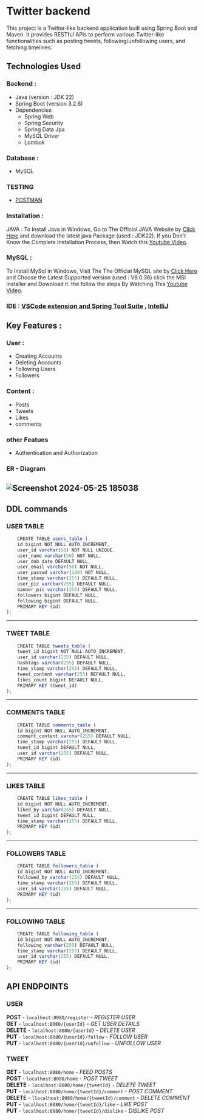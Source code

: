 # Twitter backend
This project is a Twitter-like backend application built using Spring Boot and Maven. It provides RESTful APIs to perform various Twitter-like functionalities such as posting tweets, following/unfollowing users, and fetching timelines.
## Technologies Used
### Backend :
* Java (version : JDK 22)
* Spring Boot (version 3.2.6)
* Dependencies
    * Spring Web
    * Spring Security
    * Spring Data Jpa
    * MySQL Driver
    * Lombok
### Database :
- MySQL
### TESTING 
- [POSTMAN](https://www.postman.com/downloads/)
### Installation :
JAVA :
To Install Java in Windows, Go to The Official JAVA Website by [Click Here](https://www.java.com/en/download) and download the latest java Package (used : JDK22). If you Don't Know the Complete Installation Process, then Watch this [Youtube Video](https://youtu.be/jPwrWjEwtrw?si=ubPgTNFYeCaHAK-X).

### MySQL :
To Install MySql in Windows, Visit The The Official MySQL site by [Click Here](https://dev.mysql.com/downloads/installer/) and Choose the Latest Supported version (used : V8.0.36) click the MSI installer and Download it. the follow the steps By Watching This [Youtube Video](https://youtu.be/uj4OYk5nKCg?si=FhETuZG7weRMPlYU).

### IDE : [VSCode extension and Spring Tool Suite](https://spring.io/tools) , [IntelliJ](https://www.jetbrains.com/idea/download/?section=windows)

## Key Features :
### User :
- Creating Accounts
- Deleting Accounts
- Following Users
- Followers
### Content :
- Posts
- Tweets
- Likes
- comments
### other Featues
- Authentication and Authorization
### ER - Diagram
![Screenshot 2024-05-25 185038](https://github.com/vishwaravi/Twitter/assets/128621045/7761b25d-b81e-4598-8931-df833c1862be)
---
## DDL commands
### USER TABLE
```javascript
    CREATE TABLE users_table (
    id bigint NOT NULL AUTO_INCREMENT,
    user_id varchar(50) NOT NULL UNIQUE,
    user_name varchar(50) NOT NULL,
    user_dob date DEFAULT NULL,
    user_email varchar(50) NOT NULL,
    user_passwd varchar(100) NOT NULL,
    time_stamp varchar(255) DEFAULT NULL,
    user_pic varchar(255) DEFAULT NULL,
    banner_pic varchar(255) DEFAULT NULL,
    followers bigint DEFAULT NULL,
    following bigint DEFAULT NULL,
    PRIMARY KEY (id)
);
```
---
### TWEET TABLE
```javascript
    CREATE TABLE tweets_table (
    tweet_id bigint NOT NULL AUTO_INCREMENT,
    user_id varchar(255) DEFAULT NULL,
    hashtags varchar(255) DEFAULT NULL,
    time_stamp varchar(255) DEFAULT NULL,
    tweet_content varchar(255) DEFAULT NULL,
    likes_count bigint DEFAULT NULL,
    PRIMARY KEY (tweet_id)
);
```
---
### COMMENTS TABLE
```javascript
    CREATE TABLE comments_table (
    id bigint NOT NULL AUTO_INCREMENT,
    comment_content varchar(255) DEFAULT NULL,
    time_stamp varchar(255) DEFAULT NULL,
    tweet_id bigint DEFAULT NULL,
    user_id varchar(255) DEFAULT NULL,
    PRIMARY KEY (id)
);
```
---
### LIKES TABLE
```javascript
    CREATE TABLE likes_table (
    id bigint NOT NULL AUTO_INCREMENT,
    liked_by varchar(255) DEFAULT NULL,
    tweet_id bigint DEFAULT NULL,
    time_stamp varchar(255) DEFAULT NULL,
    PRIMARY KEY (id)
);
```
---
### FOLLOWERS TABLE
```javascript
    CREATE TABLE followers_table (
    id bigint NOT NULL AUTO_INCREMENT,
    followed_by varchar(255) DEFAULT NULL,
    time_stamp varchar(255) DEFAULT NULL,
    user_id varchar(255) DEFAULT NULL,
    PRIMARY KEY (id)
);
```
---
### FOLLOWING TABLE
```javascript
    CREATE TABLE following_table (
    id bigint NOT NULL AUTO_INCREMENT,
    following varchar(255) DEFAULT NULL,
    time_stamp varchar(255) DEFAULT NULL,
    user_id varchar(255) DEFAULT NULL,
    PRIMARY KEY (id)
);
```

## API ENDPOINTS
### USER
**POST** - `localhost:8080/register` - *REGISTER USER* <br>
**GET** - `localhost:8080/{userId}` - *GET USER DETAILS*<br>
**DELETE** - `localhost:8080/{userId}` - *DELETE USER* <br>
**PUT** - `localhost:8080/{userId}/follow` - *FOLLOW USER*<br>
**PUT** - `localhost:8080/{userId}/unfollow` - *UNFOLLOW USER*<br>

### TWEET 
**GET** - `localhost:8080/home` - *FEED POSTS* <br>
**POST** - `localhost:8080/home` - *POST TWEET* <br>
**DELETE** - `localhost:8080/home/{tweetId}` - *DELETE TWEET* <br>
**PUT** - `localhost:8080/home/{tweetId}/comment` - *POST COMMENT* <br>
**DELETE** - `llocalhost:8080/home/{tweetId}/comment` - *DELETE COMMENT* <br>
**PUT** - `localhost:8080/home/{tweetId}/like` - *LIKE POST* <br>
**PUT** - `localhost:8080/home/{tweetId}/dislike` - *DISLIKE POST* <br>
